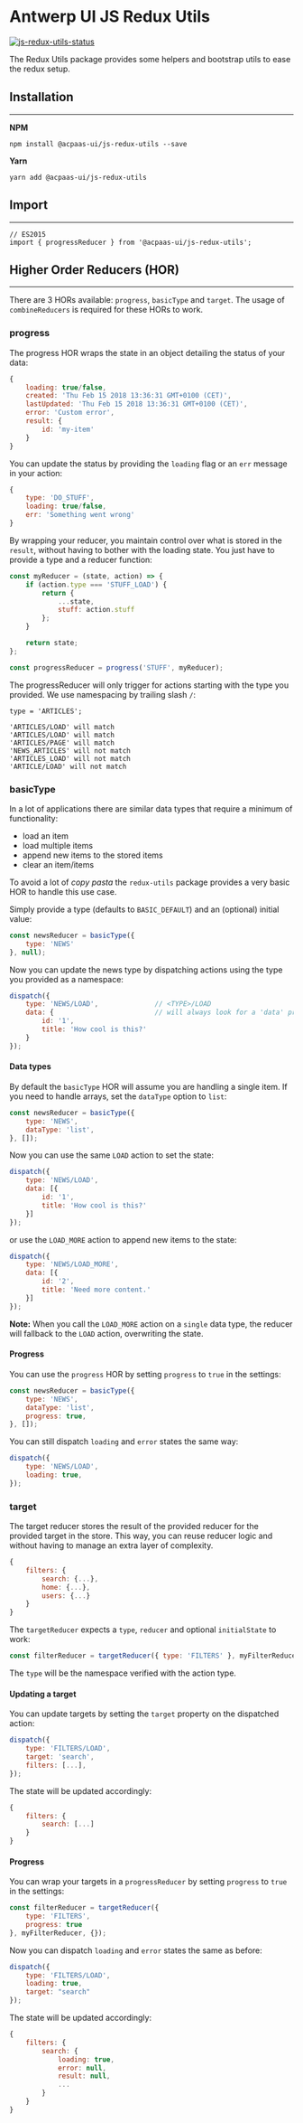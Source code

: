 # Antwerp UI JS Redux Utils

[![js-redux-utils-status]][js-redux-utils-package]

The Redux Utils package provides some helpers and bootstrap utils to ease the redux setup.

## Installation
---

**NPM**
```
npm install @acpaas-ui/js-redux-utils --save
```

**Yarn**
```
yarn add @acpaas-ui/js-redux-utils
```

## Import
---

```
// ES2015
import { progressReducer } from '@acpaas-ui/js-redux-utils';
```

## Higher Order Reducers (HOR)
---
There are 3 HORs available: `progress`, `basicType` and `target`. The usage of `combineReducers` is required for these HORs to work.

### progress

The progress HOR wraps the state in an object detailing the status of your data:

``` javascript
{
    loading: true/false,
    created: 'Thu Feb 15 2018 13:36:31 GMT+0100 (CET)',
    lastUpdated: 'Thu Feb 15 2018 13:36:31 GMT+0100 (CET)',
    error: 'Custom error',
    result: {
        id: 'my-item'
    }
}
```

You can update the status by providing the `loading` flag or an `err` message in your action:

``` javascript
{
    type: 'DO_STUFF',
    loading: true/false,
    err: 'Something went wrong'
}
```

By wrapping your reducer, you maintain control over what is stored in the `result`, without having to bother with the loading state. You just have to provide a type and a reducer function:

``` javascript
const myReducer = (state, action) => {
    if (action.type === 'STUFF_LOAD') {
        return {
            ...state,
            stuff: action.stuff
        };
    }

    return state;
};

const progressReducer = progress('STUFF', myReducer);
```

The progressReducer will only trigger for actions starting with the type you provided. We use namespacing by trailing slash `/`:

```
type = 'ARTICLES';

'ARTICLES/LOAD' will match
'ARTICLES/LOAD' will match
'ARTICLES/PAGE' will match
'NEWS_ARTICLES' will not match
'ARTICLES_LOAD' will not match
'ARTICLE/LOAD' will not match
```

### basicType

In a lot of applications there are similar data types that require a minimum of functionality:

* load an item
* load multiple items
* append new items to the stored items
* clear an item/items

To avoid a lot of *copy pasta* the `redux-utils` package provides a very basic HOR to handle this use case.

Simply provide a type (defaults to `BASIC_DEFAULT`) and an (optional) initial value:

``` javascript
const newsReducer = basicType({
    type: 'NEWS'
}, null);
```

Now you can update the news type by dispatching actions using the type you provided as a namespace:

``` javascript
dispatch({
    type: 'NEWS/LOAD',              // <TYPE>/LOAD
    data: {                         // will always look for a 'data' property
        id: '1',
        title: 'How cool is this?'
    }
});
```

#### Data types

By default the `basicType` HOR will assume you are handling a single item. If you need to handle arrays, set the `dataType` option to `list`:

``` javascript
const newsReducer = basicType({
    type: 'NEWS',
    dataType: 'list',
}, []);
```

Now you can use the same `LOAD` action to set the state:

``` javascript
dispatch({
    type: 'NEWS/LOAD',
    data: [{
        id: '1',
        title: 'How cool is this?'
    }]
});
```

or use the `LOAD_MORE` action to append new items to the state:

``` javascript
dispatch({
    type: 'NEWS/LOAD_MORE',
    data: [{
        id: '2',
        title: 'Need more content.'
    }]
});
```

**Note:**
When you call the `LOAD_MORE` action on a `single` data type, the reducer will fallback to the `LOAD` action, overwriting the state.

#### Progress

You can use the `progress` HOR by setting `progress` to `true` in the settings:

``` javascript
const newsReducer = basicType({
    type: 'NEWS',
    dataType: 'list',
    progress: true,
}, []);
```

You can still dispatch `loading` and `error` states the same way:

``` javascript
dispatch({
    type: 'NEWS/LOAD',
    loading: true,
});
```

### target

The target reducer stores the result of the provided reducer for the provided target in the store.
This way, you can reuse reducer logic and without having to manage an extra layer of complexity.

``` javascript
{
    filters: {
        search: {...},
        home: {...},
        users: {...}
    }
}
```

The `targetReducer` expects a `type`, `reducer` and optional `initialState` to work:

``` javascript
const filterReducer = targetReducer({ type: 'FILTERS' }, myFilterReducer, {});
```

The `type` will be the namespace verified with the action type.

#### Updating a target

You can update targets by setting the `target` property on the dispatched action:

``` javascript
dispatch({
    type: 'FILTERS/LOAD',
    target: 'search',
    filters: [...],
});
```

The state will be updated accordingly:

``` javascript
{
    filters: {
        search: [...]
    }
}
```

#### Progress

You can wrap your targets in a `progressReducer` by setting `progress` to `true` in the settings:

``` javascript
const filterReducer = targetReducer({
    type: 'FILTERS',
    progress: true
}, myFilterReducer, {});
```

Now you can dispatch `loading` and `error` states the same as before:

``` javascript
dispatch({
    type: 'FILTERS/LOAD',
    loading: true,
    target: "search"
});
```

The state will be updated accordingly:

``` javascript
{
    filters: {
        search: {
            loading: true,
            error: null,
            result: null,
            ...
        }
    }
}
```

[js-redux-utils-package]: https://www.npmjs.com/package/@acpaas-ui/js-redux-utils
[js-redux-utils-status]: https://img.shields.io/npm/v/@acpaas-ui/js-redux-utils.svg